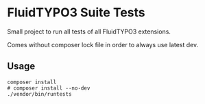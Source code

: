 FluidTYPO3 Suite Tests
======================

Small project to run all tests of all FluidTYPO3 extensions.

Comes without composer lock file in order to always use latest dev.

Usage
-----

```
composer install
# composer install --no-dev
./vendor/bin/runtests
```


